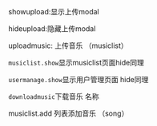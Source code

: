 showupload:显示上传modal

hideupload:隐藏上传modal

uploadmusic: 上传音乐 （musiclist）

`musiclist.show`显示musiclist页面hide同理

`usermanage.show`显示用户管理页面 hide同理

`downloadmusic`下载音乐 名称

musiclist.add 列表添加音乐 （song）


